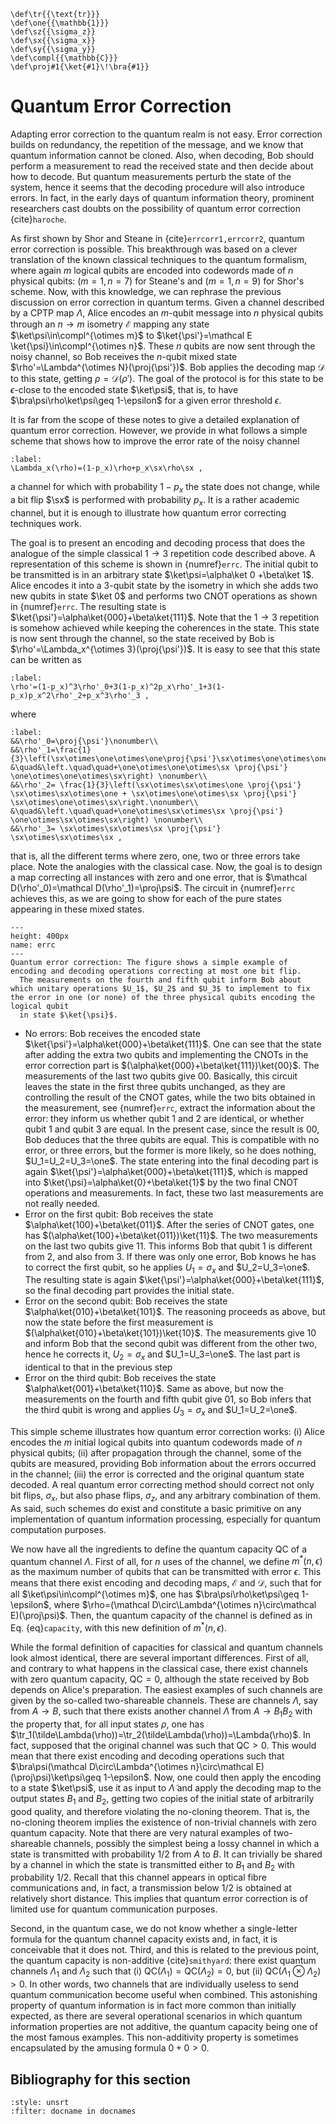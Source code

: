 ```{math}
\def\tr{{\text{tr}}}
\def\one{{\mathbb{1}}}
\def\sz{{\sigma_z}}
\def\sx{{\sigma_x}}
\def\sy{{\sigma_y}}
\def\compl{{\mathbb{C}}}
\def\proj#1{\ket{#1}\!\bra{#1}}
```

# Quantum Error Correction

Adapting error correction to the quantum realm is not easy. Error correction builds on redundancy, the repetition of the message, and we know that quantum information cannot be cloned. Also, when decoding, Bob should perform a measurement to read the received state and then decide about how to decode. But quantum measurements perturb the state of the system, hence it seems that the decoding procedure will also introduce errors. In fact, in the early days of quantum information theory, prominent researchers cast doubts on the possibility of quantum error correction {cite}`haroche`.

As first shown by Shor and Steane in {cite}`errcorr1,errcorr2`, quantum error
correction is possible. This breakthrough was based on a clever
translation of the known classical techniques to the quantum
formalism, where again $m$ logical qubits are encoded into codewords made of $n$
physical qubits: $(m=1,n=7)$ for Steane's and $(m=1,n=9)$ for Shor's scheme. Now, with this knowledge, we can rephrase the previous discussion on error correction in quantum terms. Given a channel described by a CPTP map $\Lambda$, Alice encodes an $m$-qubit message into $n$ physical qubits through an $n\rightarrow m$ isometry $\mathcal E$ mapping any state $\ket\psi\in\compl^{\otimes m}$ to $\ket{\psi'}=\mathcal E \ket{\psi}\in\compl^{\otimes n}$. These $n$ qubits are now sent through the noisy channel, so Bob receives the $n$-qubit mixed state $\rho'=\Lambda^{\otimes N}(\proj{\psi'})$. Bob applies the decoding map $\mathcal D$ to this state, getting $\rho=\mathcal D(\rho')$. The goal of the protocol is for this state to be $\epsilon$-close to the encoded state $\ket\psi$, that is, to have $\bra\psi\rho\ket\psi\geq 1-\epsilon$ for a given error threshold $\epsilon$.

It is far from the scope of these
notes to give a detailed explanation of quantum error correction.
However, we provide in what follows a simple scheme that shows how to improve the error rate of
the noisy channel 

```{math}
:label:
\Lambda_x(\rho)=(1-p_x)\rho+p_x\sx\rho\sx ,
```

a channel for which with probability $1-p_x$ the state does not change, while a bit flip $\sx$ is performed with probability $p_x$. It is a rather academic channel, but it is enough to illustrate how
quantum error correcting techniques work.

The goal is to present an encoding and decoding process that does the analogue of the simple classical $1\rightarrow 3$ repetition code described above.
A representation of this scheme is shown in {numref}`errc`. The initial qubit to be transmitted is in an arbitrary state $\ket\psi=\alpha\ket 0 +\beta\ket 1$. Alice encodes it into a 3-qubit state by the isometry in which she adds two new qubits in state $\ket 0$ and performs two CNOT operations as shown in {numref}`errc`. The resulting state is $\ket{\psi'}=\alpha\ket{000}+\beta\ket{111}$. Note that the $1\rightarrow 3$ repetition is somehow achieved while keeping the coherences in the state. This state is now sent through the channel, so the state received by Bob is $\rho'=\Lambda_x^{\otimes 3}(\proj{\psi'})$. It is easy to see that this state can be written as

```{math}
:label:
\rho'=(1-p_x)^3\rho'_0+3(1-p_x)^2p_x\rho'_1+3(1-p_x)p_x^2\rho'_2+p_x^3\rho'_3 ,
```

where

```{math}
:label:
&&\rho'_0=\proj{\psi'}\nonumber\\
&&\rho'_1=\frac{1}{3}\left(\sx\otimes\one\otimes\one\proj{\psi'}\sx\otimes\one\otimes\one+\one\otimes\sx\otimes\one\proj{\psi'}\one\otimes\sx\otimes\one\right.\nonumber\\
&\quad&\left.\quad\quad+\one\otimes\one\otimes\sx \proj{\psi'} \one\otimes\one\otimes\sx\right) \nonumber\\
&&\rho'_2= \frac{1}{3}\left(\sx\otimes\sx\otimes\one \proj{\psi'} \sx\otimes\sx\otimes\one + \sx\otimes\one\otimes\sx \proj{\psi'} \sx\otimes\one\otimes\sx\right.\nonumber\\
&\quad&\left.\quad\quad+\one\otimes\sx\otimes\sx \proj{\psi'} \one\otimes\sx\otimes\sx\right) \nonumber\\
&&\rho'_3= \sx\otimes\sx\otimes\sx \proj{\psi'} \sx\otimes\sx\otimes\sx ,
```

that is, all the different terms where zero, one, two or three errors take place. Note the analogies with the classical case. Now, the goal is to design a map correcting all instances with zero and one error, that is $\mathcal D(\rho'_0)=\mathcal D(\rho'_1)=\proj\psi$. The circuit in {numref}`errc` achieves this, as we are going to show for each of the pure states appearing in these mixed states.

```{figure} ./errcorr.png
---
height: 400px
name: errc
---
Quantum error correction: The figure shows a simple example of encoding and decoding operations correcting at most one bit flip.
  The measurements on the fourth and fifth qubit inform Bob about which unitary operations $U_1$, $U_2$ and $U_3$ to implement to fix the error in one (or none) of the three physical qubits encoding the logical qubit
  in state $\ket{\psi}$.
```

- No errors: Bob receives the encoded state
    $\ket{\psi'}=\alpha\ket{000}+\beta\ket{111}$. One can see that the state after adding the extra two qubits and implementing the CNOTs in the error correction part is $(\alpha\ket{000}+\beta\ket{111})\ket{00}$. The measurements of the last two qubits give $00$. Basically, this circuit leaves the state in the first three qubits unchanged, as they are controlling the result of the CNOT gates, while the two bits obtained in the measurement, see {numref}`errc`, extract the information about the error: they inform us whether qubit 1 and 2 are identical, or whether qubit 1 and qubit 3 are equal. In the present case, since the result is 00, Bob deduces that the three qubits are equal. This is compatible with no error, or three errors, but the former is more likely, so he does nothing, $U_1=U_2=U_3=\one$. The state entering into the final decoding part is again  $\ket{\psi'}=\alpha\ket{000}+\beta\ket{111}$, which is mapped into $\ket{\psi}=\alpha\ket{0}+\beta\ket{1}$ by the two final CNOT operations and measurements. In fact, these two last measurements are not really needed.
- Error on the first qubit: Bob receives the state
    $\alpha\ket{100}+\beta\ket{011}$. After the series of CNOT gates, one has $(\alpha\ket{100}+\beta\ket{011})\ket{11}$. The two measurements on the last two qubits give 11. This informs Bob that qubit 1 is different from 2, and also from 3. If there was only one error, Bob knows he has to correct the first qubit, so he
    applies $U_1=\sigma_x$ and $U_2=U_3=\one$. The resulting state is again $\ket{\psi'}=\alpha\ket{000}+\beta\ket{111}$, so the final decoding part
    provides the initial state.
- Error on the second qubit: Bob receives the state
    $\alpha\ket{010}+\beta\ket{101}$. The reasoning proceeds as
    above, but now the state before the first measurement is $(\alpha\ket{010}+\beta\ket{101})\ket{10}$. The measurements give 10 and inform Bob that the second qubit was different from the other two, hence he corrects it, $U_2=\sigma_x$ and $U_1=U_3=\one$. The last part is identical to that in the previous step
- Error on the third qubit: Bob receives the state
    $\alpha\ket{001}+\beta\ket{110}$. Same as above, but now the
    measurements on the fourth and fifth qubit give 01, so Bob infers that the third qubit is wrong and applies $U_3=\sigma_x$ and
    $U_1=U_2=\one$.

This simple scheme illustrates how quantum error correction works: (i) Alice encodes the
$m$ initial logical qubits into quantum codewords made of $n$ physical
qubits; (ii) after propagation through the channel, some of the
qubits are measured, providing Bob information about the errors
occurred in the channel; (iii) the error is corrected and the
original quantum state decoded. A real quantum error correcting
method should correct not only bit flips, $\sigma_x$, but also
phase flips, $\sigma_z$, and any arbitrary combination of them. As
said, such schemes do exist and constitute a basic primitive on
any implementation of quantum information processing, especially for quantum computation purposes.

We now have all the ingredients to define the quantum capacity $\text{QC}$ of a quantum channel $\Lambda$. First of all, for $n$ uses of the channel, we define $m^*(n,\epsilon)$ as the maximum number of qubits that can be transmitted with error $\epsilon$. This means that there exist encoding and decoding maps, $\mathcal E$ and $\mathcal D$, such that for all $\ket\psi\in\compl^{\otimes m}$, one has $\bra\psi\rho\ket\psi\geq 1-\epsilon$, where $\rho=(\mathcal D\circ\Lambda^{\otimes n}\circ\mathcal E)(\proj\psi)$. Then, the quantum capacity of the channel is defined as in Eq. {eq}`capacity`, with this new definition of $m^*(n,\epsilon)$.

While the formal definition of capacities for classical and quantum channels look almost identical, there are several important differences. First of all, and contrary to what happens in the classical case, there exist channels with zero quantum capacity, $\text{QC}=0$, although the state received by Bob depends on Alice's preparation. The easiest examples of such channels are given by the so-called two-shareable channels. These are channels $\Lambda$, say from $A\rightarrow B$, such that there exists another channel $\tilde\Lambda$ from $A\rightarrow B_1B_2$ with the property that, for all input states $\rho$, one has $\tr_1(\tilde\Lambda(\rho))=\tr_2(\tilde\Lambda(\rho))=\Lambda(\rho)$. In fact, supposed that the original channel was such that $\text{QC}>0$. This would mean that there exist encoding and decoding operations such that  $\bra\psi(\mathcal D\circ\Lambda^{\otimes n}\circ\mathcal E)(\proj\psi)\ket\psi\geq 1-\epsilon$. Now, one could then apply the encoding to a state $\ket\psi$, use it as input to $\tilde\Lambda$ and apply the decoding map to the output states $B_1$ and $B_2$, getting two copies of the initial state of arbitrarily good quality, and therefore violating the no-cloning theorem. That is, the no-cloning theorem implies the existence of non-trivial channels with zero quantum capacity. Note that there are very natural examples of two-shareable channels, possibly the simplest being a lossy channel in which a state is transmitted with probability $1/2$ from $A$ to $B$. It can trivially be shared by a channel in which the state is transmitted either to $B_1$ and $B_2$ with probability $1/2$. Recall that this channel appears in optical fibre communications and, in fact, a transmission below $1/2$ is obtained at relatively short distance. This implies that quantum error correction is of limited use for quantum communication purposes. 

Second, in the quantum case, we do not know whether a single-letter formula for the quantum channel capacity exists and, in fact, it is conceivable that it does not. Third, and this is related to the previous point, the quantum capacity is non-additive {cite}`smithyard`: there exist quantum channels $\Lambda_1$ and $\Lambda_2$ such that (i) $\text{QC}(\Lambda_1)=\text{QC}(\Lambda_2)=0$, but (ii) $\text{QC}(\Lambda_1\otimes\Lambda_2)>0$. In other words, two channels that are individually useless to send quantum communication become useful when combined. This astonishing property of quantum information is in fact more common than initially expected, as there are several operational scenarios in which quantum information properties are not additive, the quantum capacity being one of the most famous examples. This non-additivity property is sometimes encapsulated by the amusing formula $0+0>0$.

## Bibliography for this section
```{bibliography}
:style: unsrt
:filter: docname in docnames
```


